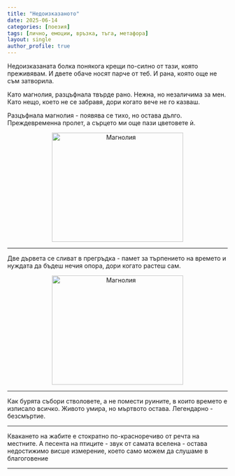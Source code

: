```yaml
---
title: "Недоизказаното"
date: 2025-06-14
categories: [поезия]
tags: [лично, емоции, връзка, тъга, метафора]
layout: single
author_profile: true
---
```


Недоизказаната болка понякога крещи
по-силно от тази, която преживявам.
И двете обаче носят парче от теб.
И рана, която още не съм затворила.

Като магнолия, разцъфнала твърде рано.
Нежна, но незаличима за мен.
Като нещо, което не се забравя,
дори когато вече не го казваш.

Разцъфнала магнолия -
появява се тихо, но остава дълго.
Преждевременна пролет,
а сърцето ми още пази цветовете ѝ.

<p align="center">
  <img src="{{ site.baseurl }}/assets/images/magnolia.jpg" alt="Магнолия" width="300" height="250"/>
</p>

<hr/>

Две дървета се сливат в прегръдка -
памет за търпението на времето
и нуждата да бъдеш нечия опора,
дори когато растеш сам.

<p align="center">
  <img src="{{ site.baseurl }}/assets/images/tree.jpg" alt="Магнолия" width="300" height="250"/>
</p>

<hr/>

Как бурята събори стволовете,
а не помести руините,
в които времето е изписало всичко.
Живото умира,
но мъртвото остава.
Легендарно -
безсмъртие.

<hr/>

Квакането на жабите е стократно по-красноречиво от речта на местните. 
А песента на птиците - звук от самата вселена - остава недостижимо висше измерение, което само можем да слушаме в благоговение

<hr/>
